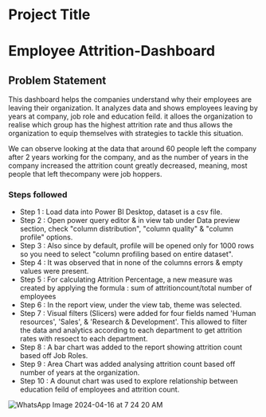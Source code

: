 
# Project Title


# Employee Attrition-Dashboard


## Problem Statement

This dashboard helps the companies understand why their employees are leaving their organization. It analyzes data and shows employees leaving by years at company, job role and education feild. it alloes the organization to realise which group has the highest attrition rate and thus allows the organization to equip themselves with strategies to tackle this situation.

We can observe looking at the data that around 60 people left the company after 2 years working for the company, and as the number of years in the company increased the attrition count greatly decreased, meaning, most people that left thecompany were job hoppers.


### Steps followed 

- Step 1 : Load data into Power BI Desktop, dataset is a csv file.
- Step 2 : Open power query editor & in view tab under Data preview section, check "column distribution", "column quality" & "column profile" options.
- Step 3 : Also since by default, profile will be opened only for 1000 rows so you need to select "column profiling based on entire dataset".
- Step 4 : It was observed that in none of the columns errors & empty values were present.
- Step 5 : For calculating Attrition Percentage, a new measure was created by applying the formula : sum of attritioncount/total number of employees 
- Step 6 : In the report view, under the view tab, theme was selected.
- Step 7 : Visual filters (Slicers) were added for four fields named  'Human resources', 'Sales', & 'Research & Development'. This allowed to filter the data and analytics according to each department to get attrition rates with resoect to each department.
- Step 8 : A bar chart was added to the report showing attrition count based off Job Roles. 
- Step 9 : Area Chart was added analysing attrition count based off number of years at the organization.
- Step 10 : A dounut chart was used to explore relationship between education feild of employees and attrition count.

![WhatsApp Image 2024-04-16 at 7 24 20 AM](https://github.com/FaizanHayatPannu/Power-Bi/assets/168118585/1eac7c80-d1b6-46c4-a7cc-ae0f376f2e16)
  
